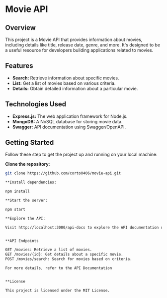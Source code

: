 # Movie API 

## Overview

This project is a Movie API that provides information about movies, including details like title, release date, genre, and more. It's designed to be a useful resource for developers building applications related to movies.

## Features

- **Search:** Retrieve information about specific movies.
- **List:** Get a list of movies based on various criteria.
- **Details:** Obtain detailed information about a particular movie.

## Technologies Used

- **Express.js:** The web application framework for Node.js.
- **MongoDB:** A NoSQL database for storing movie data.
- **Swagger:** API documentation using Swagger/OpenAPI.

## Getting Started

Follow these step to get the project up and running on your local machine:

**Clone the repository:**
   ```bash
   git clone https://github.com/corto0406/movie-api.git

**Install dependencies:

   npm install

**Start the server:

   npm start

**Explore the API:

   Visit http://localhost:3000/api-docs to explore the API documentation using Swagger.


**API Endpoints

   GET /movies: Retrieve a list of movies.
   GET /movies/{id}: Get details about a specific movie.
   POST /movies/search: Search for movies based on criteria.

   For more details, refer to the API Documentation


**License

   This project is licensed under the MIT License.